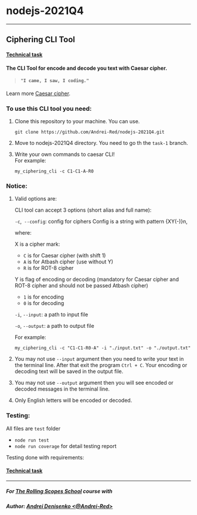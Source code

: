 # nodejs-2021Q4

___

## Ciphering CLI Tool

#### [Technical task](https://github.com/rolling-scopes-school/basic-nodejs-course)

#### The CLI Tool for encode and decode you text with Caesar cipher.

> #### `"I came, I saw, I coding."`


Learn more [Caesar cipher](https://en.wikipedia.org/wiki/Caesar_cipher).

### To use this CLI tool you need: 

1. Clone this repository to your machine.
   You can use.
 
    `git clone https://github.com/Andrei-Red/nodejs-2021Q4.git`
2. Move to nodejs-2021Q4 directory. You need to go th the `task-1` branch.
   
3. Write your own commands to caesar CLI!  
    For example: 

    `my_ciphering_cli -c C1-C1-A-R0`

### Notice: 

1. Valid options are:
   
    CLI tool can accept 3 options (short alias and full name):

    `-c`,` --config`: config for ciphers Config is a string with pattern {XY(-)}n, 
   
    where:

   X is a cipher mark:
    - `C` is for Caesar cipher (with shift 1)
    - `A` is for Atbash cipher (use without Y)
    - `R` is for ROT-8 cipher 
   
   Y is flag of encoding or decoding (mandatory for Caesar cipher and ROT-8 cipher and should not be passed Atbash cipher)
    - `1` is for encoding
    - `0` is for decoding
   
     `-i`, `--input`: a path to input file

     `-o`, `--output`: a path to output file

   For example: 
   
    `my_ciphering_cli -c "C1-C1-R0-A" -i "./input.txt" -o "./output.txt"`

3. You may not use `--input` argument then you need to write your text in the terminal line. After that exit the program `Ctrl + C`. Your encoding or decoding text will be saved in the output file.
4. You may not use `--output` argument  then  you will see encoded or decoded messages in the terminal line.
5. Only English letters will be encoded or decoded.  


### Testing:
   All files are `test` folder

   - `node run test`
   - `node run coverage` for detail testing report

Testing done with requirements:
#### [Technical task](https://github.com/rolling-scopes-school/basic-nodejs-course/blob/master/descriptions/testing.md)

___
##### For [The Rolling Scopes School](https://rs.school/) course with
##### Author: [Andrei Denisenko <@Andrei-Red>](https://github.com/Andrei-Red)
